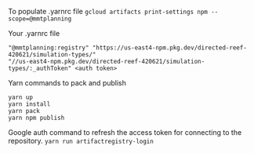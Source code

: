 To populate .yarnrc file
`gcloud artifacts print-settings npm --scope=@mmtplanning`

Your .yarnrc file
```
"@mmtplanning:registry" "https://us-east4-npm.pkg.dev/directed-reef-420621/simulation-types/"
"//us-east4-npm.pkg.dev/directed-reef-420621/simulation-types/:_authToken" <auth token>
```

Yarn commands to pack and publish
```
yarn up
yarn install
yarn pack
yarn npm publish
```
Google auth command to refresh the access token for connecting to the repository.
`yarn run artifactregistry-login`
